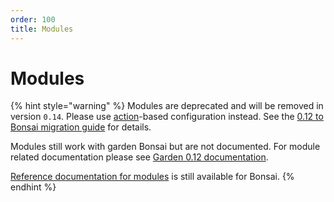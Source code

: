 ```yaml
---
order: 100
title: Modules
---
```


# Modules

{% hint style="warning" %}
Modules are deprecated and will be removed in version `0.14`. Please use [action](./actions.md)-based configuration instead. See the [0.12 to Bonsai migration guide](../tutorials/migrating-to-bonsai.md) for details.

Modules still work with garden Bonsai but are not documented. For module related documentation please see [Garden 0.12 documentation](https://github.com/garden-io/garden/tree/0.12/docs).

[Reference documentation for modules](../reference/module-types/README.md) is still available for Bonsai.
{% endhint %}
